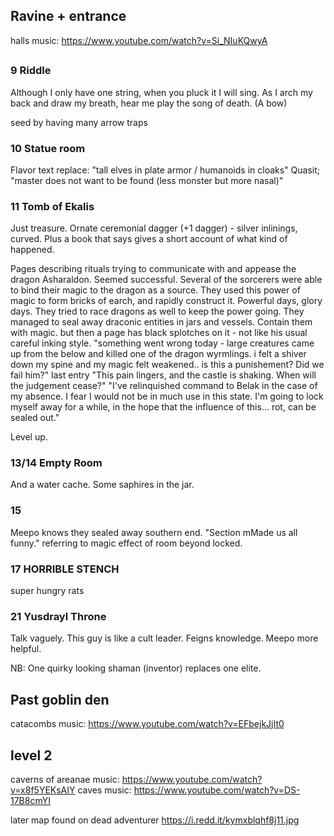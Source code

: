 ## Ravine + entrance
halls music: https://www.youtube.com/watch?v=Si_NIuKQwyA

##


### 9 Riddle
Although I only have one string,
when you pluck it I will sing.
As I arch my back and draw my breath,
hear me play the song of death.
(A bow)

seed by having many arrow traps

### 10 Statue room
Flavor text replace: "tall elves in plate armor / humanoids in cloaks"
Quasit; "master does not want to be found (less monster but more nasal)"

### 11 Tomb of Ekalis
Just treasure. Ornate ceremonial dagger (+1 dagger) - silver inlinings, curved.
Plus a book that says gives a short account of what kind of happened.

Pages describing rituals trying to communicate with and appease the dragon Asharaldon. Seemed successful. Several of the sorcerers were able to bind their magic to the dragon as a source. They used this power of magic to form bricks of earch, and rapidly construct it. Powerful days, glory days. They tried to race dragons as well to keep the power going.
They managed to seal away draconic entities in jars and vessels. Contain them with magic.
but then a page has black splotches on it - not like his usual careful inking style.
"something went wrong today - large creatures came up from the below and killed one of the dragon wyrmlings. i felt a shiver down my spine and my magic felt weakened.. is this a punishement? Did we fail him?"
last entry
"This pain lingers, and the castle is shaking. When will the judgement cease?"
"I've relinquished command to Belak in the case of my absence. I fear I would not be in much use in this state. I'm going to lock myself away for a while, in the hope that the influence of this... rot, can be sealed out."

Level up.

### 13/14 Empty Room
And a water cache. Some saphires in the jar.

### 15
Meepo knows they sealed away southern end. "Section mMade us all funny." referring to magic effect of room beyond locked.

### 17 HORRIBLE STENCH
super hungry rats

### 21 Yusdrayl Throne
Talk vaguely. This guy is like a cult leader.
Feigns knowledge. Meepo more helpful.

NB: One quirky looking shaman (inventor) replaces one elite.

## Past goblin den
catacombs music: https://www.youtube.com/watch?v=EFbejkJjIt0

## level 2
caverns of areanae music: https://www.youtube.com/watch?v=x8f5YEKsAIY
caves music: https://www.youtube.com/watch?v=DS-17B8cmYI


later map found on dead adventurer
https://i.redd.it/kymxblqhf8j11.jpg
